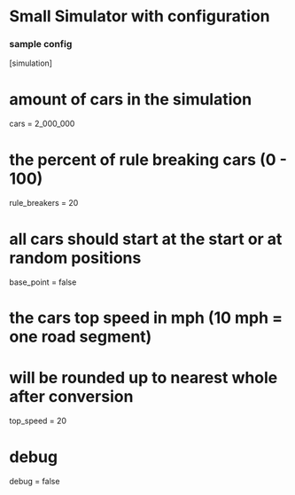 # Small Simulator with configuration

### sample config
  [simulation]
  # amount of cars in the simulation
  cars = 2_000_000
  # the percent of rule breaking cars (0 - 100)
  rule_breakers = 20

  # all cars should start at the start or at random positions
  base_point = false

  # the cars top speed in mph (10 mph = one road segment)
  # will be rounded up to nearest whole after conversion
  top_speed = 20

  # debug
  debug = false
